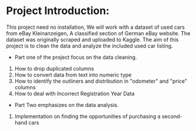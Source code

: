 # Project Introduction: 
This project need no installation, We will work with a dataset of used cars from eBay Kleinanzeigen, A classified section of German eBay website. The dataset was originally scraped and uploaded to Kaggle. 
The aim of this project is to clean the data and analyze the included used car listing. 
* Part one of the project focus on the data cleaning. 
1. How to drop duplicated columns
2. How to convert data from text into numeric type
3. How to identify the outliners and distribution in "odometer" and "price" columns
4. How to deal with Incorrect Registration Year Data 
* Part Two emphasizes on the data analysis.
1. Implementation on finding the opportunities of purchasing a second-hand cars


